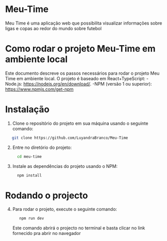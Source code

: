 # Meu-Time
   Meu Time é uma aplicação web que possibilita visualizar informações sobre ligas e copas ao redor do mundo sobre futebol
# Como rodar o projeto Meu-Time em ambiente local
   Este documento descreve os passos necessários para rodar o projeto Meu Time em ambiente local. O projeto é baseado em React+TypeScript:
         -Node.js: https://nodejs.org/en/download/.
         -NPM (versão 1 ou superior): https://www.npmjs.com/get-npm
# Instalação
   1. Clone o repositório do projeto em sua máquina usando o seguinte comando:
   ```sh 
      git clone https://github.com/LuyandraBranco/Meu-Time
   ```
   2. Entre no diretório do projeto:
        ```sh 
          cd meu-time
        ```
   3. Instale as dependências do projeto usando o NPM:
       ```sh 
         npm install
       ```  
# Rodando o projecto
   4. Para rodar o projeto, execute o seguinte comando:
       ```sh 
          npm run dev 
       ```
      Este comando abrirá o projecto no terminal e basta clicar no link fornecido pra abrir no navegador

